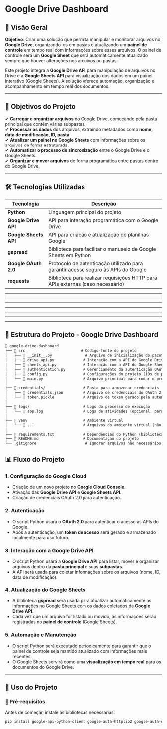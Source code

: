 # Google Drive Dashboard

## 📌 Visão Geral

**Objetivo**: Criar uma solução que permita manipular e monitorar arquivos no **Google Drive**, organizando-os em pastas e atualizando um **painel de controle** em tempo real com informações sobre esses arquivos. O painel de controle será um **Google Sheet** que será automaticamente atualizado sempre que houver alterações nos arquivos ou pastas.

Este projeto integra a **Google Drive API** para manipulação de arquivos no Drive e a **Google Sheets API** para visualização dos dados em um painel interativo (Google Sheets). A solução oferece automação, organização e acompanhamento em tempo real dos documentos.

---

## 🎯 Objetivos do Projeto

✔ **Carregar e organizar arquivos** no Google Drive, começando pela pasta principal que contém várias subpastas.  
✔ **Processar os dados** dos arquivos, extraindo metadados como **nome, data de modificação, ID, pasta**.  
✔ **Atualizar um painel no Google Sheets** com informações sobre os arquivos de forma estruturada.  
✔ **Automatizar o processo de sincronização** entre o Google Drive e o Google Sheets.  
✔ **Organizar e mover arquivos** de forma programática entre pastas dentro do Google Drive.

---

## 🛠️ Tecnologias Utilizadas  

| Tecnologia | Descrição |
|------------|--------------------------------|
| **Python** | Linguagem principal do projeto |
| **Google Drive API** | API para interação programática com o Google Drive |
| **Google Sheets API** | API para criação e atualização de planilhas Google |
| **gspread** | Biblioteca para facilitar o manuseio de Google Sheets em Python |
| **Google OAuth 2.0** | Protocolo de autenticação utilizado para garantir acesso seguro às APIs do Google |
| **requests** | Biblioteca para realizar requisições HTTP para APIs externas (caso necessário) |

---



---

---
---
---
---
---


## 📁 Estrutura do Projeto - Google Drive Dashboard

````md
📂 google-drive-dashboard  
├── 📂 src                         # Código-fonte do projeto
│   ├── 📜 __init__.py               # Arquivo de inicialização do pacote
│   ├── 📜 drive_api.py             # Interação com a API do Google Drive (listagem, movimentação, etc.)
│   ├── 📜 sheets_api.py            # Interação com a API do Google Sheets (para atualizar dashboard)
│   ├── 📜 authentication.py        # Gerenciamento da autenticação OAuth 2.0
│   ├── 📜 config.py                # Configurações do projeto (IDs de pasta, credenciais, etc.)
│   └── 📜 main.py                  # Arquivo principal para rodar o programa
│
├── 📂 credentials/                 # Pasta para armazenar credenciais
│   ├── 📄 credentials.json         # Arquivo de credenciais do OAuth 2.0 (obtido no Google Cloud Console)
│   └── 📄 token.pickle             # Arquivo de token gerado pela autenticação
│
├── 📂 logs/                        # Logs do processo de execução
│   └── 📄 app.log                  # Logs de atividades (opcional, para depuração)
│
├── 📂 venv                         # Ambiente virtual
│   └── 📂 ...                      # Arquivos do ambiente virtual (não precisam ser versionados)
│
├── 📄 requirements.txt             # Dependências do Python (bibliotecas necessárias)
├── 📄 README.md                    # Documentação do projeto
└── .gitignore                      # Ignorar arquivos não necessários para controle de versão
````

## 📊 Fluxo do Projeto

### 1. **Configuração do Google Cloud**
- Criação de um novo projeto no **Google Cloud Console**.
- Ativação das **Google Drive API** e **Google Sheets API**.
- Criação de credenciais OAuth 2.0 para autenticação.

### 2. **Autenticação**
- O script Python usará o **OAuth 2.0** para autenticar o acesso às APIs do Google.
- Após a autenticação, um **token de acesso** será gerado e armazenado localmente para uso futuro.

### 3. **Interação com a Google Drive API**
- O script Python usará a **Google Drive API** para listar, mover e organizar arquivos dentro da **pasta principal** e suas **subpastas**.
- A API será usada para coletar informações sobre os arquivos (nome, ID, data de modificação).

### 4. **Atualização do Google Sheets**
- A biblioteca **gspread** será usada para atualizar automaticamente as informações no Google Sheets com os dados coletados da **Google Drive API**.
- Cada vez que um arquivo for listado ou movido, as informações serão registradas no **painel de controle** (Google Sheets).

### 5. **Automação e Manutenção**
- O script Python será executado periodicamente para garantir que o painel de controle seja mantido atualizado com informações mais recentes.
- O Google Sheets servirá como uma **visualização em tempo real** para os documentos do Google Drive.

---

## 🚀 Uso do Projeto

### 📌 Pré-requisitos
Antes de começar, instale as bibliotecas necessárias:
```bash
pip install google-api-python-client google-auth-httplib2 google-auth-oauthlib gspread

````
